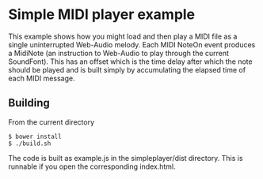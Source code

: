 Simple MIDI player example
==========================

This example shows how you might load and then play a MIDI file as a single
uninterrupted Web-Audio melody. Each MIDI NoteOn event produces a MidiNote
(an instruction to Web-Audio to play through the current SoundFont). This
has an offset which is the time delay after which the note should be played
and is built simply by accumulating the elapsed time of each MIDI message.

Building
--------

From the current directory

    $ bower install
    $ ./build.sh

The code is built as example.js in the simpleplayer/dist directory. This is runnable if you open the corresponding index.html.
